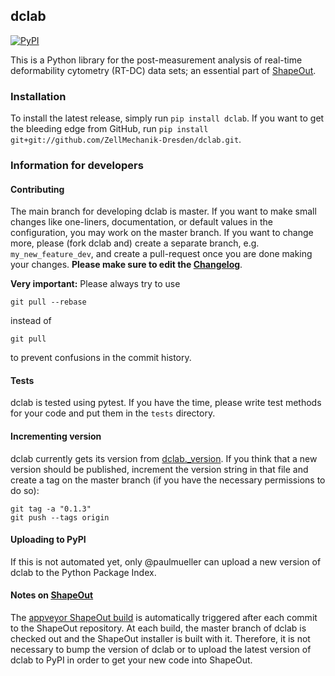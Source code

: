 ## dclab
[![PyPI](http://img.shields.io/pypi/v/dclab.svg)](https://pypi.python.org/pypi/dclab)

This is a Python library for the post-measurement
analysis of real-time deformability cytometry (RT-DC)
data sets; an essential part of
[ShapeOut](https://github.com/ZellMechanik-Dresden/ShapeOut).


### Installation
To install the latest release, simply run `pip install dclab`.
If you want to get the bleeding edge from GitHub, run
`pip install git+git://github.com/ZellMechanik-Dresden/dclab.git`.


### Information for developers


#### Contributing
The main branch for developing dclab is master.
If you want to make small changes like one-liners,
documentation, or default values in the configuration,
you may work on the master branch. If you want to change
more, please (fork dclab and) create a separate branch,
e.g. `my_new_feature_dev`, and create a pull-request
once you are done making your changes.
**Please make sure to edit the 
[Changelog](https://github.com/ZellMechanik-Dresden/dclab/blob/master/CHANGELOG)**. 

**Very important:** Please always try to use 

	git pull --rebase

instead of

	git pull
	
to prevent confusions in the commit history.

#### Tests
dclab is tested using pytest. If you have the time, please write test
methods for your code and put them in the `tests` directory.


#### Incrementing version
dclab currently gets its version from 
[dclab._version](https://github.com/ZellMechanik-Dresden/dclab/blob/master/dclab/_version.py).
If you think that a new version should be published,
increment the version string in that file and create
a tag on the master branch (if you have the necessary
permissions to do so):

	git tag -a "0.1.3"
	git push --tags origin


#### Uploading to PyPI
If this is not automated yet, only @paulmueller can upload
a new version of dclab to the Python Package Index.


#### Notes on [ShapeOut](https://github.com/ZellMechanik-Dresden/ShapeOut/)
The [appveyor ShapeOut build](https://ci.appveyor.com/project/paulmueller/ShapeOut)
is automatically triggered after each commit to the ShapeOut repository. At each build,
the master branch of dclab is checked out and the ShapeOut installer is built with it.
Therefore, it is not necessary to bump the version of dclab or to upload the latest
version of dclab to PyPI in order to get your new code into ShapeOut.





